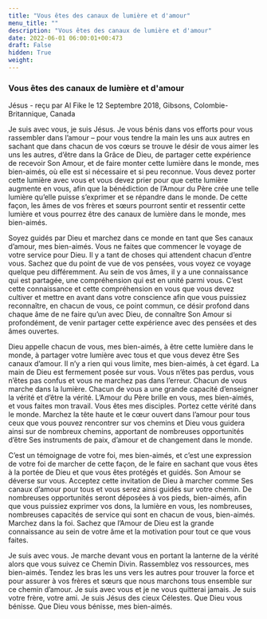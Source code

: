 ```yaml
---
title: "Vous êtes des canaux de lumière et d'amour"
menu_title: ""
description: "Vous êtes des canaux de lumière et d'amour"
date: 2022-06-01 06:00:01+00:473
draft: False
hidden: True
weight:
---
```

### Vous êtes des canaux de lumière et d'amour

Jésus - reçu par Al Fike le 12 Septembre 2018, Gibsons, Colombie-Britannique, Canada

Je suis avec vous, je suis Jésus. Je vous bénis dans vos efforts pour vous rassembler dans l’amour – pour vous tendre la main les uns aux autres en sachant que dans chacun de vos cœurs se trouve le désir de vous aimer les uns les autres, d’être dans la Grâce de Dieu, de partager cette expérience de recevoir Son Amour, et de faire monter cette lumière dans le monde, mes bien-aimés, où elle est si nécessaire et si peu reconnue. Vous devez porter cette lumière avec vous et vous devez prier pour que cette lumière augmente en vous, afin que la bénédiction de l’Amour du Père crée une telle lumière qu’elle puisse s’exprimer et se répandre dans le monde. De cette façon, les âmes de vos frères et sœurs pourront sentir et ressentir cette lumière et vous pourrez être des canaux de lumière dans le monde, mes bien-aimés.

Soyez guidés par Dieu et marchez dans ce monde en tant que Ses canaux d’amour, mes bien-aimés.
Vous ne faites que commencer le voyage de votre service pour Dieu. Il y a tant de choses qui attendent chacun d’entre vous. Sachez que du point de vue de vos pensées, vous voyez ce voyage quelque peu différemment. Au sein de vos âmes, il y a une connaissance qui est partagée, une compréhension qui est en unité parmi vous. C’est cette connaissance et cette compréhension en vous que vous devez cultiver et mettre en avant dans votre conscience afin que vous puissiez reconnaître, en chacun de vous, ce point commun, ce désir profond dans chaque âme de ne faire qu’un avec Dieu, de connaître Son Amour si profondément, de venir partager cette expérience avec des pensées et des âmes ouvertes.

Dieu appelle chacun de vous, mes bien-aimés, à être cette lumière dans le monde, à partager votre lumière avec tous et que vous devez être Ses canaux d’amour. Il n’y a rien qui vous limite, mes bien-aimés, à cet égard. La main de Dieu est fermement posée sur vous. Vous n’êtes pas perdus, vous n’êtes pas confus et vous ne marchez pas dans l’erreur. Chacun de vous marche dans la lumière. Chacun de vous a une grande capacité d’enseigner la vérité et d’être la vérité. L’Amour du Père brille en vous, mes bien-aimés, et vous faites mon travail. Vous êtes mes disciples. Portez cette vérité dans le monde. Marchez la tête haute et le cœur ouvert dans l’amour pour tous ceux que vous pouvez rencontrer sur vos chemins et Dieu vous guidera ainsi sur de nombreux chemins, apportant de nombreuses opportunités d’être Ses instruments de paix, d’amour et de changement dans le monde.

C’est un témoignage de votre foi, mes bien-aimés, et c’est une expression de votre foi de marcher de cette façon, de le faire en sachant que vous êtes à la portée de Dieu et que vous êtes protégés et guidés. Son Amour se déverse sur vous. Acceptez cette invitation de Dieu à marcher comme Ses canaux d’amour pour tous et vous serez ainsi guidés sur votre chemin. De nombreuses opportunités seront déposées à vos pieds, bien-aimés, afin que vous puissiez exprimer vos dons, la lumière en vous, les nombreuses, nombreuses capacités de service qui sont en chacun de vous, bien-aimés. Marchez dans la foi. Sachez que l’Amour de Dieu est la grande connaissance au sein de votre âme et la motivation pour tout ce que vous faites.

Je suis avec vous. Je marche devant vous en portant la lanterne de la vérité alors que vous suivez ce Chemin Divin. Rassemblez vos ressources, mes bien-aimés. Tendez les bras les uns vers les autres pour trouver la force et pour assurer à vos frères et sœurs que nous marchons tous ensemble sur ce chemin d’amour. Je suis avec vous et je ne vous quitterai jamais. Je suis votre frère, votre ami. Je suis Jésus des cieux Célestes. Que Dieu vous bénisse. Que Dieu vous bénisse, mes bien-aimés.



